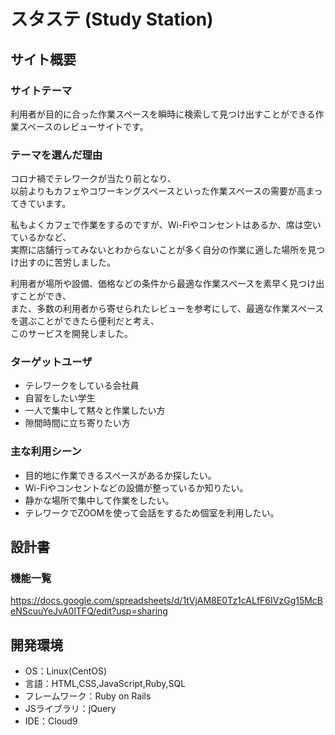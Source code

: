 # スタステ (Study Station)

## サイト概要
### サイトテーマ
利用者が目的に合った作業スペースを瞬時に検索して見つけ出すことができる作業スペースのレビューサイトです。

### テーマを選んだ理由
コロナ禍でテレワークが当たり前となり、<br>
以前よりもカフェやコワーキングスペースといった作業スペースの需要が高まってきています。<br>

私もよくカフェで作業をするのですが、Wi-Fiやコンセントはあるか、席は空いているかなど、<br>
実際に店舗行ってみないとわからないことが多く自分の作業に適した場所を見つけ出すのに苦労しました。<br>

利用者が場所や設備、価格などの条件から最適な作業スペースを素早く見つけ出すことができ、<br>
また、多数の利用者から寄せられたレビューを参考にして、最適な作業スペースを選ぶことができたら便利だと考え、<br>
このサービスを開発しました。

### ターゲットユーザ
- テレワークをしている会社員
- 自習をしたい学生
- 一人で集中して黙々と作業したい方
- 隙間時間に立ち寄りたい方

### 主な利用シーン
- 目的地に作業できるスペースがあるか探したい。
- Wi-Fiやコンセントなどの設備が整っているか知りたい。
- 静かな場所で集中して作業をしたい。
- テレワークでZOOMを使って会話をするため個室を利用したい。

## 設計書
### 機能一覧
https://docs.google.com/spreadsheets/d/1tVjAM8E0Tz1cALfF6IVzGg15McBeNScuuYeJvA0lTFQ/edit?usp=sharing

## 開発環境
- OS：Linux(CentOS)
- 言語：HTML,CSS,JavaScript,Ruby,SQL
- フレームワーク：Ruby on Rails
- JSライブラリ：jQuery
- IDE：Cloud9
